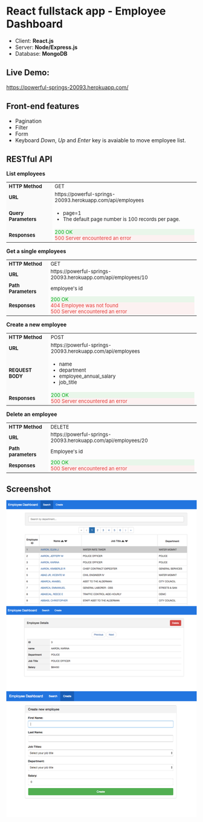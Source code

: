 # React fullstack app - Employee Dashboard

- Client: **React.js**
- Server: **Node/Express.js**
- Database: **MongoDB**

## Live Demo:
https://powerful-springs-20093.herokuapp.com/

## Front-end features
- Pagination
- Filter
- Form
- Keyboard *Down*, *Up* and *Enter* key is avaiable to move employee list.

## RESTful API

**List employees**

<table style="font-size:13px">
  <tr>
    <td style="background:#fafafa; font-weight: bold">HTTP Method</td>
    <td>GET</td>
  </tr>
  <tr>
    <td style="background:#fafafa; font-weight: bold">URL</td>
    <td>https://powerful-springs-20093.herokuapp.com/api/employees</td>
  </tr>
  <tr>
    <td style="background:#fafafa; font-weight: bold">Query Parameters</td>
    <td>
      <ul>
        <li>page=1</li>
        <li>The default page number is 100 records per page.</li>
      </ul>
    </td>
  </tr>
  <tr>
    <td style="background:#fafafa; font-weight: bold">Responses</td>
    <td>
      <div style="color: #00aa13; background-color: rgba(0, 170, 19, 0.08);">200 OK</div>
      <div style="color: #e53935;background-color: rgba(229, 57, 53, 0.06);">500 Server encountered an error</div>    
    </td>
  </tr>     
</table>

**Get a single employees**

<table style="font-size:13px">
  <tr>
    <td style="background:#fafafa; font-weight: bold">HTTP Method</td>
    <td>GET</td>
  </tr>
  <tr>
    <td style="background:#fafafa; font-weight: bold">URL</td>
    <td>https://powerful-springs-20093.herokuapp.com/api/employees/10</td>
  </tr>
  <tr>
    <td style="background:#fafafa; font-weight: bold">Path Parameters</td>
    <td>
        employee's id
    </td>
  </tr>
  <tr>
    <td style="background:#fafafa; font-weight: bold">Responses</td>
    <td>
      <div style="color: #00aa13; background-color: rgba(0, 170, 19, 0.08);">200 OK</div>
      <div style="color: #e53935;background-color: rgba(229, 57, 53, 0.06);">404 Employee was not found</div>    
      <div style="color: #e53935;background-color: rgba(229, 57, 53, 0.06);">500 Server encountered an error</div>    
    </td>
  </tr>     
</table>

**Create a new employee**

<table style="font-size:13px">
  <tr>
    <td style="background:#fafafa; font-weight: bold">HTTP Method</td>
    <td>POST</td>
  </tr>
  <tr>
    <td style="background:#fafafa; font-weight: bold">URL</td>
    <td>https://powerful-springs-20093.herokuapp.com/api/employees</td>
  </tr>
  <tr>
    <td style="background:#fafafa; font-weight: bold">REQUEST BODY</td>
    <td>
        <ul>
          <li>name</li>
          <li>department</li>
          <li>employee_annual_salary</li>
          <li>job_title</li>
        </ul>
    </td>
  </tr>
  <tr>
    <td style="background:#fafafa; font-weight: bold">Responses</td>
    <td>
      <div style="color: #00aa13; background-color: rgba(0, 170, 19, 0.08);">200 OK</div>
      <div style="color: #e53935;background-color: rgba(229, 57, 53, 0.06);">500 Server encountered an error</div>    
    </td>
  </tr>     
</table>


**Delete an employee**

<table style="font-size:13px">
  <tr>
    <td style="background:#fafafa; font-weight: bold">HTTP Method</td>
    <td>DELETE</td>
  </tr>
  <tr>
    <td style="background:#fafafa; font-weight: bold">URL</td>
    <td>https://powerful-springs-20093.herokuapp.com/api/employees/20</td>
  </tr>
  <tr>
    <td style="background:#fafafa; font-weight: bold">Path parameters</td>
    <td>
      Employee's id
    </td>
  </tr>
  <tr>
    <td style="background:#fafafa; font-weight: bold">Responses</td>
    <td>
      <div style="color: #00aa13; background-color: rgba(0, 170, 19, 0.08);">200 OK</div>
      <div style="color: #e53935;background-color: rgba(229, 57, 53, 0.06);">500 Server encountered an error</div>    
    </td>
  </tr>     
</table>

## Screenshot
![](public/images/dashboardPage.png)
![](public/images/singleEmployeePage.png)
![](public/images/createEmployeePage2.png)
